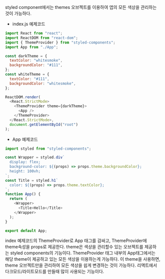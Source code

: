 styled component에서는 themes 오브젝트를 이용하여 앱의 모든 색상을 관리하는 것이 가능하다.

- index.js 예제코드
```javascript
import React from "react";
import ReactDOM from "react-dom";
import { ThemeProvider } from "styled-components";
import App from "./App";

const darkTheme = {
  textColor: "whitesmoke",
  backgroundColor: "#111",
};
const whiteTheme = {
  textColor: "#111",
  backgroundColor: "whitesmoke",
};

ReactDOM.render(
  <React.StrictMode>
    <ThemeProvider theme={darkTheme}>
      <App />
    </ThemeProvider>
  </React.StrictMode>,
  document.getElementById("root")
);

```
- App 예제코드
```javascript
import styled from "styled-components";

const Wrapper = styled.div`
  display: flex;
  background-color: ${(props) => props.theme.backgroundColor};
  height: 100vh;
`;
const Title = styled.h1`
  color: ${(props) => props.theme.textColor};
`;
function App() {
  return (
    <Wrapper>
      <Title>Hello</Title>
    </Wrapper>
  );
}

export default App;

```
index 예제코드의 ThemeProvider로 App 태그를 감싸고, ThemeProvider에 theme속성을 props로 제공한다. 
theme은 색상을 관리할수 있는 오브젝트를 제공하는 styled components의 기능이다. 
ThemeProvider 태그 내부의 App태그에서는 해당 theme이 제공하고 있는 모든 색상을 이용하는게 가능하다. 이 theme을 사용하면, theme 오브젝트만을 관리하여 모든 색상을 쉽게 변경하는 것이 가능하다.
리액트에서 다크모드/라이트모드를 만들때 많이 사용되는 기능이다.
